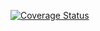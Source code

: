 [![Coverage Status](https://coveralls.io/repos/github/Iain-S/my_jupyter_book/badge.svg?branch=coveralls)](https://coveralls.io/github/Iain-S/my_jupyter_book?branch=coveralls)

